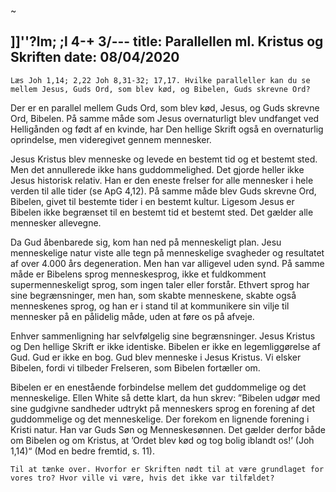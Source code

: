 ~

]]''?lm; ;l 4-+
3/---
title:  Parallellen ml. Kristus og Skriften
date:  08/04/2020
---

`Læs Joh 1,14; 2,22 Joh 8,31-32; 17,17. Hvilke paralleller kan du se mellem Jesus, Guds Ord, som blev kød, og Bibelen, Guds skrevne Ord?`

Der er en parallel mellem Guds Ord, som blev kød, Jesus, og Guds skrevne Ord, Bibelen. På samme måde som Jesus overnaturligt blev undfanget ved Helligånden og født af en kvinde, har Den hellige Skrift også en overnaturlig oprindelse, men videregivet gennem mennesker.

Jesus Kristus blev menneske og levede en bestemt tid og et bestemt sted. Men det annullerede ikke hans guddommelighed. Det gjorde heller ikke Jesus historisk relativ. Han er den eneste frelser for alle mennesker i hele verden til alle tider (se ApG 4,12). På samme måde blev Guds skrevne Ord, Bibelen, givet til bestemte tider i en bestemt kultur. Ligesom Jesus er Bibelen ikke begrænset til en bestemt tid et bestemt sted. Det gælder alle mennesker allevegne.

Da Gud åbenbarede sig, kom han ned på menneskeligt plan. Jesu menneskelige natur viste alle tegn på menneskelige svagheder og resultatet af over 4.000 års degeneration. Men han var alligevel uden synd. På samme måde er Bibelens sprog menneskesprog, ikke et fuldkomment supermenneskeligt sprog, som ingen taler eller forstår. Ethvert sprog har sine begrænsninger, men han, som skabte menneskene, skabte også menneskenes sprog, og han er i stand til at kommunikere sin vilje til mennesker på en pålidelig måde, uden at føre os på afveje.

Enhver sammenligning har selvfølgelig sine begrænsninger. Jesus Kristus og Den hellige Skrift er ikke identiske. Bibelen er ikke en legemliggørelse af Gud. Gud er ikke en bog. Gud blev menneske i Jesus Kristus. Vi elsker Bibelen, fordi vi tilbeder Frelseren, som Bibelen fortæller om.

Bibelen er en enestående forbindelse mellem det guddommelige og det menneskelige. Ellen White så dette klart, da hun skrev: ”Bibelen udgør med sine gudgivne sandheder udtrykt på menneskers sprog en forening af det guddommelige og det menneskelige. Der forekom en lignende forening i Kristi natur. Han var Guds Søn og Menneskesønnen. Det gælder derfor både om Bibelen og om Kristus, at ’Ordet blev kød og tog bolig iblandt os!’ (Joh 1,14)“ (Mod en bedre fremtid, s. 11).

`Til at tænke over. Hvorfor er Skriften nødt til at være grundlaget for vores tro? Hvor ville vi være, hvis det ikke var tilfældet?`